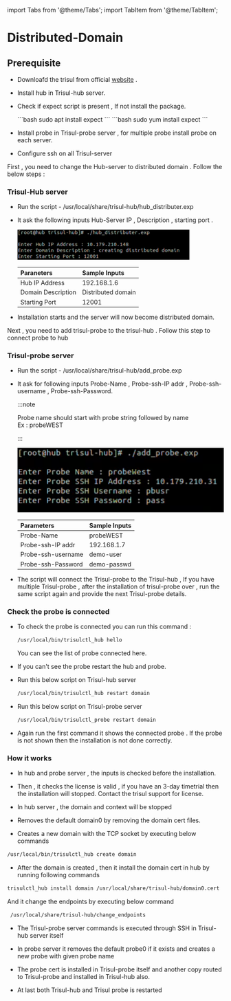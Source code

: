 import Tabs from '@theme/Tabs';
import TabItem from '@theme/TabItem';


# Distributed-Domain
## Prerequisite

- Downloafd the trisul from official [website](https://www.trisul.org/get-started/) .

- Install hub in Trisul-hub server.

- Check if expect script is present , If not install the package.

  <Tabs className="unique-tabs">
    <TabItem value="UBUNTU"  default>
      ```bash
      sudo apt install expect
      ```
    </TabItem>
    <TabItem value="ORACLE" >
      ```bash
      sudo yum install expect
      ```
    </TabItem>
  </Tabs>

- Install probe in Trisul-probe server , for multiple probe install probe on each server.

- Configure ssh on all Trisul-server

First , you need to change the Hub-server  to distributed domain . Follow the below steps :


### Trisul-Hub server

- Run the script   -    /usr/local/share/trisul-hub/hub_distributer.exp

- It ask the following inputs Hub-Server IP , Description ,  starting port .
  
  ![](./images/hub_distributor_inputs.png)
  
  | Paraneters         | Sample Inputs      |
  | ------------------ | ------------------ |
  | Hub IP Address     | 192.168.1.6        |
  | Domain Description | Distributed domain |
  | Starting Port      | 12001              |

- Installation starts and the server will now become distributed domain.

Next , you need to add  trisul-probe to the trisul-hub . Follow this step to connect probe to hub

### Trisul-probe server

- Run the script - /usr/local/share/trisul-hub/add_probe.exp

- It ask for following inputs Probe-Name , Probe-ssh-IP addr , Probe-ssh-username , Probe-ssh-Password.
  
  :::note
  
  Probe name should start with probe string followed by name <br/> Ex : probeWEST
  
  :::
  
  ![](./images/add_probe_inputs.png)
  
  | Parameters         | Sample Inputs |
  | ------------------ | ------------- |
  | Probe-Name         | probeWEST     |
  | Probe-ssh-IP addr  | 192.168.1.7   |
  | Probe-ssh-username | demo-user     |
  | Probe-ssh-Password | demo-passwd   |

- The script will connect the Trisul-probe to the Trisul-hub , If you have multiple Trisul-probe , after the installation of trisul-probe over , run the same script again and provide the next Trisul-probe details.

### Check the probe is connected

- To check the probe is connected you can run this command :
  
  ```bash
  /usr/local/bin/trisulctl_hub hello
  ```
  
  You can see the list of probe connected here.

- If you can't see the probe restart the hub and probe.

- Run this below script on Trisul-hub server
  
  ```bash
  /usr/local/bin/trisulctl_hub restart domain
  ```

- Run this below script on Trisul-probe server
  
  ```bash
  /usr/local/bin/trisulctl_probe restart domain
  ```

- Again run the first command it shows the connected probe . If the probe is not shown then the installation is not done correctly.

### How it works

- In hub and probe server , the inputs is checked before the installation.

- Then , it checks the license is valid , if you have an 3-day timetrial then the installation will stopped. Contact the trisul support for license.

- In hub server , the domain and context will be stopped

- Removes the default domain0 by removing the domain cert files.

- Creates a new domain with the TCP socket by executing below commands 

```bash
/usr/local/bin/trisulctl_hub create domain 
```

- After the domain is created , then it install the domain cert in hub by running following commands

```bash
trisulctl_hub install domain /usr/local/share/trisul-hub/domain0.cert 
```

And it change the endpoints by executing below command 

```bash
 /usr/local/share/trisul-hub/change_endpoints 
```

- The Trisul-probe server commands is executed through SSH in Trisul-hub server itself

- In probe server it removes the default probe0 if it exists and creates a new probe with given probe name

- The probe cert is installed in Trisul-probe itself and another copy routed to Trisul-probe and installed in Trisul-hub also.

- At last both Trisul-hub and Trisul probe is restarted 
